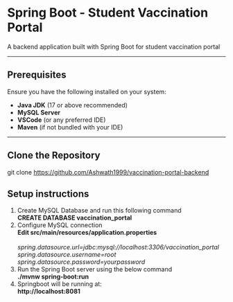 # Spring Boot - Student Vaccination Portal

A backend application built with Spring Boot for student vaccination portal

---

## Prerequisites

Ensure you have the following installed on your system:

- **Java JDK** (17 or above recommended)
- **MySQL Server**
- **VSCode** (or any preferred IDE)
- **Maven** (if not bundled with your IDE)

---

## Clone the Repository

git clone https://github.com/Ashwath1999/vaccination-portal-backend

## Setup instructions

1.	Create MySQL Database and run this following command<br>
    **CREATE DATABASE vaccination_portal**<br>
2.	Configure MySQL connection<br>
**Edit src/main/resources/application.properties**<br><br>
*spring.datasource.url=jdbc:mysql://localhost:3306/vaccination_portal<br>
spring.datasource.username=root<br>
spring.datasource.password=yourpassword<br>*
3.	Run the Spring Boot server using the below command<br>
**./mvnw spring-boot:run**<br>
4.	Springboot will be running  at:<br>
**http://localhost:8081**

